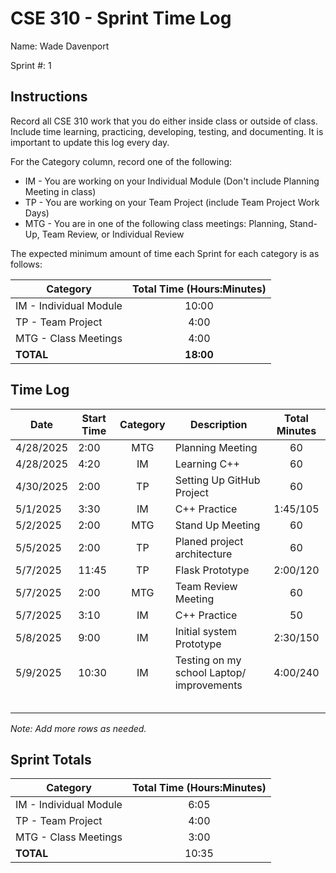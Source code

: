 # CSE 310 - Sprint Time Log

Name: Wade Davenport

Sprint #: 1

## Instructions

Record all CSE 310 work that you do either inside class or outside of class.  Include time learning, practicing, developing, testing, and documenting.  It is important to update this log every day.

For the Category column, record one of the following:
* IM - You are working on your Individual Module (Don't include Planning Meeting in class)
* TP - You are working on your Team Project (include Team Project Work Days)
* MTG - You are in one of the following class meetings: Planning, Stand-Up, Team Review, or Individual Review

The expected minimum amount of time each Sprint for each category is as follows:

|Category                       |Total Time (Hours:Minutes)|
|-------------------------------|:------------------------:|
|IM - Individual Module         |          10:00           |
|TP - Team Project              |           4:00           |
|MTG - Class Meetings           |           4:00           |
|**TOTAL**                      |        **18:00**         |

## Time Log

|Date      |Start Time|Category|Description                                 |Total Minutes|
|----------|----------|:------:|--------------------------------------------|:-----------:|
|4/28/2025 |  2:00    |   MTG  |Planning Meeting                            |      60     |
|4/28/2025 |  4:20    |   IM   |Learning C++                                |      60     |
|4/30/2025 |  2:00    |   TP   |Setting Up GitHub Project                   |      60     |
|5/1/2025  |  3:30    |   IM   |C++ Practice                                |   1:45/105  |
|5/2/2025  |  2:00    |   MTG  |Stand Up Meeting                            |      60     |
|5/5/2025  |  2:00    |   TP   |Planed project architecture                 |      60     |
|5/7/2025  |  11:45   |   TP   |Flask Prototype                             |   2:00/120  |
|5/7/2025  |  2:00    |   MTG  |Team Review Meeting                         |      60     |
|5/7/2025  |  3:10    |   IM   |C++ Practice                                |      50     |
|5/8/2025  |  9:00    |   IM   |Initial system Prototype                    |   2:30/150  |
|5/9/2025  |  10:30   |   IM   |Testing on my school Laptop/ improvements   |   4:00/240  |
|          |          |        |                                            |             |
|          |          |        |                                            |             |
|          |          |        |                                            |             |
|          |          |        |                                            |             |
|          |          |        |                                            |             |

_Note: Add more rows as needed._

## Sprint Totals

|Category                       |Total Time (Hours:Minutes)|
|-------------------------------|:------------------------:|
|IM - Individual Module         |6:05                      |
|TP - Team Project              |4:00                      |
|MTG - Class Meetings           |3:00                      |
|**TOTAL**                      |10:35                     |
